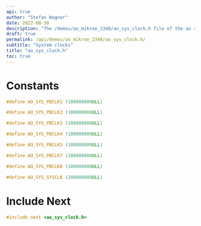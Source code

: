 ```yaml
---
api: true
author: "Stefan Wagner"
date: 2022-08-30
description: "The /demos/ao_mikroe_2340/ao_sys_clock.h file of the ao real-time operating system."
draft: true
permalink: /api/demos/ao_mikroe_2340/ao_sys_clock.h/
subtitle: "System clocks"
title: "ao_sys_clock.h"
toc: true
---
```


# Constants

```c
#define AO_SYS_PBCLK1 (100000000ULL)
```

```c
#define AO_SYS_PBCLK2 (100000000ULL)
```

```c
#define AO_SYS_PBCLK3 (100000000ULL)
```

```c
#define AO_SYS_PBCLK4 (100000000ULL)
```

```c
#define AO_SYS_PBCLK5 (100000000ULL)
```

```c
#define AO_SYS_PBCLK7 (200000000ULL)
```

```c
#define AO_SYS_PBCLK8 (100000000ULL)
```

```c
#define AO_SYS_SYSCLK (200000000ULL)
```

# Include Next

```c
#include_next <ao_sys_clock.h>
```
